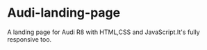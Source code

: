 # Audi-landing-page
A landing page for Audi R8 with HTML,CSS and JavaScript.It's fully responsive too.
